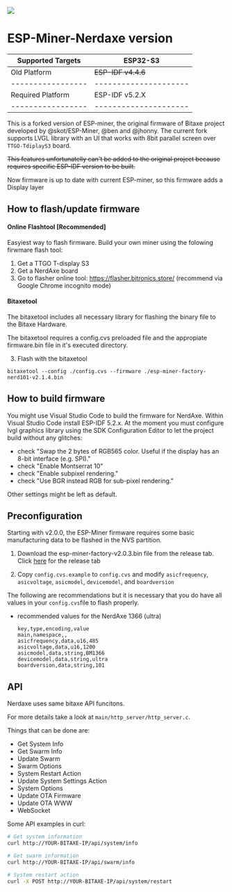[![](https://dcbadge.vercel.app/api/server/3E8ca2dkcC)](https://discord.gg/3E8ca2dkcC)

# ESP-Miner-Nerdaxe version

| Supported Targets | ESP32-S3              |
| ----------------- | --------------------- |
| Old Platform      | ~~ESP-IDF v4.4.6~~        |
| ----------------- | --------------------- |
| Required Platform | ESP-IDF v5.2.X        | Update!
| ----------------- | --------------------- |

This is a forked version of ESP-miner, the original firmware of Bitaxe project developed by @skot/ESP-Miner, @ben and @jhonny.
The current fork supports LVGL library with an UI that works with 8bit parallel screen over `TTGO-TdiplayS3` board.

~~This features unfortunatelly can't be added to the original project because requires specific ESP-IDF version to be built.~~

Now firmware is up to date with current ESP-miner, so this firmware adds a Display layer


## How to flash/update firmware

#### Online Flashtool [Recommended]

Easyiest way to flash firmware. Build your own miner using the folowing firwmare flash tool:

1. Get a TTGO T-display S3 
1. Get a NerdAxe board
1. Go to flasher online tool: https://flasher.bitronics.store/ (recommend via Google Chrome incognito mode)

#### Bitaxetool

The bitaxetool includes all necessary library for flashing the binary file to the Bitaxe Hardware.

The bitaxetool requires a config.cvs preloaded file and the appropiate firmware.bin file in it's executed directory.

3. Flash with the bitaxetool

```
bitaxetool --config ./config.cvs --firmware ./esp-miner-factory-nerd101-v2.1.4.bin
```

## How to build firmware

You might use Visual Studio Code to build the firmware for NerdAxe. Within Visual Studio Code install ESP-IDF 5.2.x. At the moment you must configure lvgl graphics library using the SDK Configuration Editor to let the project build without any glitches:

- check "Swap the 2 bytes of RGB565 color. Useful if the display has an 8-bit interface (e.g. SPI)."
- check "Enable Montserrat 10"
- check "Enable subpixel rendering."
- check "Use BGR instead RGB for sub-pixel rendering."

Other settings might be left as default. 

## Preconfiguration

Starting with v2.0.0, the ESP-Miner firmware requires some basic manufacturing data to be flashed in the NVS partition.

1. Download the esp-miner-factory-v2.0.3.bin file from the release tab.
   Click [here](https://github.com/skot/ESP-Miner/releases) for the release tab

2. Copy `config.cvs.example` to `config.cvs` and modify `asicfrequency`, `asicvoltage`, `asicmodel`, `devicemodel`, and `boardversion`

The following are recommendations but it is necessary that you do have all values in your `config.cvs`file to flash properly.

- recommended values for the NerdAxe 1366 (ultra)

  ```
  key,type,encoding,value
  main,namespace,,
  asicfrequency,data,u16,485
  asicvoltage,data,u16,1200
  asicmodel,data,string,BM1366
  devicemodel,data,string,ultra
  boardversion,data,string,101
  ```

## API
Nerdaxe uses same bitaxe API funcitons.

For more details take a look at `main/http_server/http_server.c`.

Things that can be done are:
  
  - Get System Info
  - Get Swarm Info
  - Update Swarm
  - Swarm Options
  - System Restart Action
  - Update System Settings Action
  - System Options
  - Update OTA Firmware
  - Update OTA WWW
  - WebSocket

Some API examples in curl:
  ```bash
  # Get system information
  curl http://YOUR-BITAXE-IP/api/system/info
  ```
  ```bash
  # Get swarm information
  curl http://YOUR-BITAXE-IP/api/swarm/info
  ```
  ```bash
  # System restart action
  curl -X POST http://YOUR-BITAXE-IP/api/system/restart
  ```
